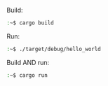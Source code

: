 Build:
```sh
:~$ cargo build
```

Run:
```sh
:~$ ./target/debug/hello_world
```

Build AND run:
```sh
:~$ cargo run
```
